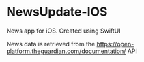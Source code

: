 # NewsUpdate-IOS
News app for iOS. Created using SwiftUI

News data is retrieved from the https://open-platform.theguardian.com/documentation/ API
